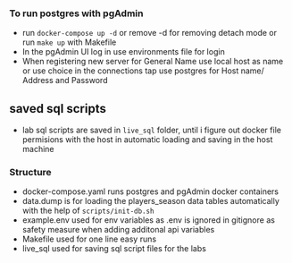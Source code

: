 ### To run postgres with pgAdmin
 - run `docker-compose up -d` or remove -d for removing detach mode or run `make up` with Makefile
 - In the pgAdmin UI log in use environments file for login 
 - When registering new server for General Name use local host as name or use choice in the connections tap use postgres for Host name/ Address and Password


## saved sql scripts
- lab sql scripts are saved in `live_sql` folder, until i figure out docker file permisions with the host in automatic loading and saving in the host machine

### Structure
- docker-compose.yaml runs postgres and pgAdmin docker containers
- data.dump is for loading the players_season data tables automatically with the help of `scripts/init-db.sh` 
- example.env used for env variables as .env is ignored in gitignore as safety measure when adding additonal api variables
- Makefile used for one line easy runs 
- live_sql used for saving sql script files for the labs